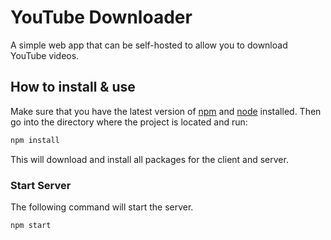# YouTube Downloader

A simple web app that can be self-hosted to allow you to download YouTube videos.

## How to install & use
Make sure that you have the latest version of [npm](https://www.npmjs.com/) and [node](https://nodejs.org/en/) installed. Then go into the directory where the project is located and run:

```bash
npm install
 ```

This will download and install all packages for the client and server.

### Start Server
The following command will start the server.
```bash
npm start
```
